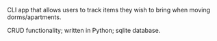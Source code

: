CLI app that allows users to track items they wish to bring when moving dorms/apartments.

CRUD functionality; written in Python; sqlite database.
